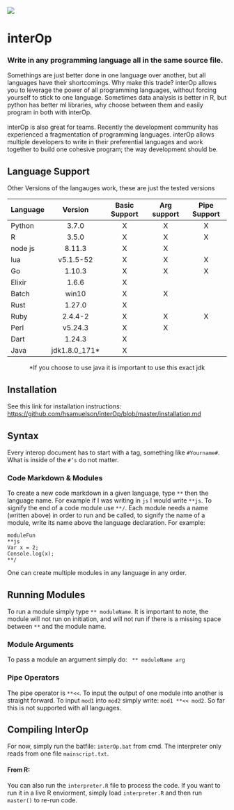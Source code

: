 ![](https://raw.githubusercontent.com/hsamuelson/interOp/master/logos.png)
# interOp
### Write in any programming language all in the same source file. <br>
Somethings are just better done in one language over another, but all languages have their shortcomings. Why make this trade? interOp allows you to leverage the power of all programming languages, without forcing yourself to stick to one language. Sometimes data analysis is better in R, but python has better ml libraries, why choose between them and easily program in both with interOp.   
<br>
interOp is also great for teams. Recently the development community has experienced a fragmentation of programming languages. interOp allows multiple developers to write in their preferential languages and work together to build one cohesive program; the way development should be.    


## Language Support
Other Versions of the langauges work, these are just the tested versions
<center>

| Language | Version | Basic Support | Arg support | Pipe Support |
|:-------|:-----:|:-------:|:-------:|:-------:|
| Python|3.7.0 | X | X | X |  
| R |3.5.0| X | X | X | 
| node js |8.11.3| X | X  |  |
| lua |v5.1.5-52| X | X |X |
| Go |1.10.3| X | X | X |  
| Elixir |1.6.6| X | |    |
| Batch |win10| X |X |    |
| Rust |1.27.0| X | |    |
| Ruby | 2.4.4-2| X | X|  X  |
| Perl | v5.24.3| X | X|    |
| Dart | 1.24.3| X | |    |
| Java | jdk1.8.0_171*| X |  |    |

*If you choose to use java it is important to use this exact jdk
</center>

## Installation
See this link for installation instructions: <br>
https://github.com/hsamuelson/interOp/blob/master/installation.md

## Syntax 
Every interop document has to start with a tag, something like ```#Yourname#```. What is inside of the ```#’s``` do not matter.
### Code Markdown & Modules
To create a new code markdown in a given language, type ```**``` then the language name. For example if I was writing in ```js``` I would write ```**js```. To signify the end of a code module use ```**/```. Each module needs a name (written above) in order to run and be called, to signify the name of a module, write its name above the language declaration. For example:
```
moduleFun 
**js
Var x = 2;
Console.log(x);
**/
```
One can create multiple modules in any language in any order.
## Running Modules
To run a module simply type ```** moduleName```. It is important to note, the module will not run on initiation, and will not run if there is a missing space between ```**``` and the module name.
  ### Module Arguments
  To pass a module an argument simply do: ``` ** moduleName arg```
  ### Pipe Operators 
  The pipe operator is ```**<<```. To input the output of one module into another is straight forward. To input ```mod1``` into ```mod2``` simply write: ```mod1 **<< mod2```. So far this is not supported with all languages. 
## Compiling InterOp
For now, simply run the batfile: ```interOp.bat``` from cmd. The interpreter only reads from one file ```mainscript.txt```.
#### From R:
You can also run the ```interpreter.R``` file to process the code. If you want to run it in a live R enviorment, simply load ```interpreter.R``` and then run ```master()``` to re-run code.
